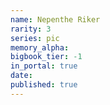 ```yaml
---
name: Nepenthe Riker
rarity: 3
series: pic
memory_alpha:
bigbook_tier: -1
in_portal: true
date:
published: true
---
```




